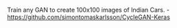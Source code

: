 Train any GAN to create 100x100 images of Indian Cars. - https://github.com/simontomaskarlsson/CycleGAN-Keras
